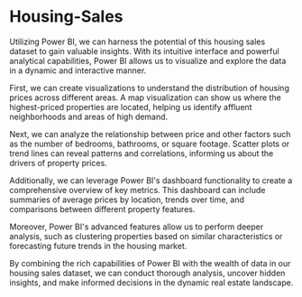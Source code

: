 # Housing-Sales
Utilizing Power BI, we can harness the potential of this housing sales dataset to gain valuable insights. With its intuitive interface and powerful analytical capabilities, Power BI allows us to visualize and explore the data in a dynamic and interactive manner.

First, we can create visualizations to understand the distribution of housing prices across different areas. A map visualization can show us where the highest-priced properties are located, helping us identify affluent neighborhoods and areas of high demand.

Next, we can analyze the relationship between price and other factors such as the number of bedrooms, bathrooms, or square footage. Scatter plots or trend lines can reveal patterns and correlations, informing us about the drivers of property prices.

Additionally, we can leverage Power BI's dashboard functionality to create a comprehensive overview of key metrics. This dashboard can include summaries of average prices by location, trends over time, and comparisons between different property features.

Moreover, Power BI's advanced features allow us to perform deeper analysis, such as clustering properties based on similar characteristics or forecasting future trends in the housing market.

By combining the rich capabilities of Power BI with the wealth of data in our housing sales dataset, we can conduct thorough analysis, uncover hidden insights, and make informed decisions in the dynamic real estate landscape.
